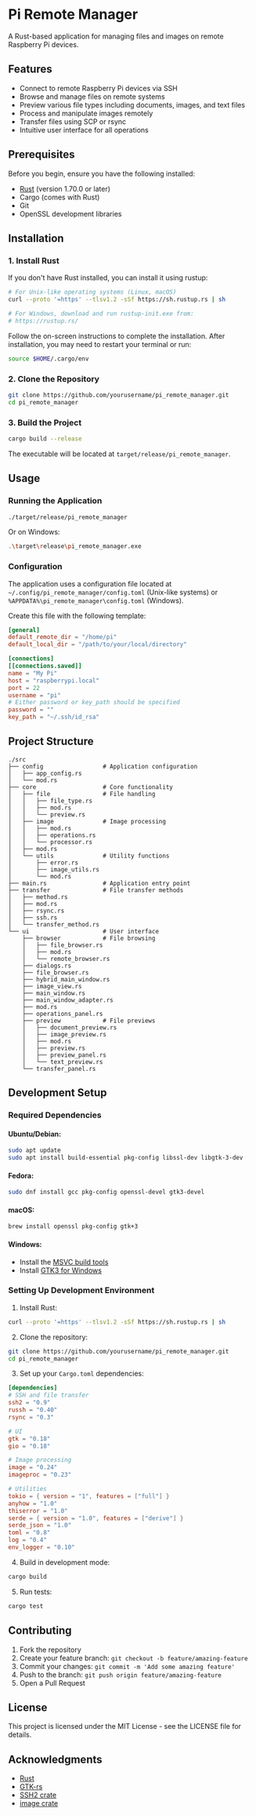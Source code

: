# Pi Remote Manager

A Rust-based application for managing files and images on remote Raspberry Pi devices.

## Features

- Connect to remote Raspberry Pi devices via SSH
- Browse and manage files on remote systems
- Preview various file types including documents, images, and text files
- Process and manipulate images remotely
- Transfer files using SCP or rsync
- Intuitive user interface for all operations

## Prerequisites

Before you begin, ensure you have the following installed:

- [Rust](https://www.rust-lang.org/tools/install) (version 1.70.0 or later)
- Cargo (comes with Rust)
- Git
- OpenSSL development libraries

## Installation

### 1. Install Rust

If you don't have Rust installed, you can install it using rustup:

```bash
# For Unix-like operating systems (Linux, macOS)
curl --proto '=https' --tlsv1.2 -sSf https://sh.rustup.rs | sh

# For Windows, download and run rustup-init.exe from:
# https://rustup.rs/
```

Follow the on-screen instructions to complete the installation. After installation, you may need to restart your terminal or run:

```bash
source $HOME/.cargo/env
```

### 2. Clone the Repository

```bash
git clone https://github.com/yourusername/pi_remote_manager.git
cd pi_remote_manager
```

### 3. Build the Project

```bash
cargo build --release
```

The executable will be located at `target/release/pi_remote_manager`.

## Usage

### Running the Application

```bash
./target/release/pi_remote_manager
```

Or on Windows:

```bash
.\target\release\pi_remote_manager.exe
```

### Configuration

The application uses a configuration file located at `~/.config/pi_remote_manager/config.toml` (Unix-like systems) or `%APPDATA%\pi_remote_manager\config.toml` (Windows).

Create this file with the following template:

```toml
[general]
default_remote_dir = "/home/pi"
default_local_dir = "/path/to/your/local/directory"

[connections]
[[connections.saved]]
name = "My Pi"
host = "raspberrypi.local"
port = 22
username = "pi"
# Either password or key_path should be specified
password = "" 
key_path = "~/.ssh/id_rsa"
```

## Project Structure

```
./src
├── config                 # Application configuration
│   ├── app_config.rs
│   └── mod.rs
├── core                   # Core functionality
│   ├── file               # File handling
│   │   ├── file_type.rs
│   │   ├── mod.rs
│   │   └── preview.rs
│   ├── image              # Image processing
│   │   ├── mod.rs
│   │   ├── operations.rs
│   │   └── processor.rs
│   ├── mod.rs
│   └── utils              # Utility functions
│       ├── error.rs
│       ├── image_utils.rs
│       └── mod.rs
├── main.rs                # Application entry point
├── transfer               # File transfer methods
│   ├── method.rs
│   ├── mod.rs
│   ├── rsync.rs
│   ├── ssh.rs
│   └── transfer_method.rs
└── ui                     # User interface
    ├── browser            # File browsing
    │   ├── file_browser.rs
    │   ├── mod.rs
    │   └── remote_browser.rs
    ├── dialogs.rs
    ├── file_browser.rs
    ├── hybrid_main_window.rs
    ├── image_view.rs
    ├── main_window.rs
    ├── main_window_adapter.rs
    ├── mod.rs
    ├── operations_panel.rs
    ├── preview            # File previews
    │   ├── document_preview.rs
    │   ├── image_preview.rs
    │   ├── mod.rs
    │   ├── preview.rs
    │   ├── preview_panel.rs
    │   └── text_preview.rs
    └── transfer_panel.rs
```

## Development Setup

### Required Dependencies

#### Ubuntu/Debian:

```bash
sudo apt update
sudo apt install build-essential pkg-config libssl-dev libgtk-3-dev
```

#### Fedora:

```bash
sudo dnf install gcc pkg-config openssl-devel gtk3-devel
```

#### macOS:

```bash
brew install openssl pkg-config gtk+3
```

#### Windows:

- Install the [MSVC build tools](https://visualstudio.microsoft.com/visual-cpp-build-tools/)
- Install [GTK3 for Windows](https://www.gtk.org/docs/installations/windows/)

### Setting Up Development Environment

1. Install Rust:

```bash
curl --proto '=https' --tlsv1.2 -sSf https://sh.rustup.rs | sh
```

2. Clone the repository:

```bash
git clone https://github.com/yourusername/pi_remote_manager.git
cd pi_remote_manager
```

3. Set up your `Cargo.toml` dependencies:

```toml
[dependencies]
# SSH and file transfer
ssh2 = "0.9"
russh = "0.40"
rsync = "0.3"

# UI
gtk = "0.18"
gio = "0.18"

# Image processing
image = "0.24"
imageproc = "0.23"

# Utilities
tokio = { version = "1", features = ["full"] }
anyhow = "1.0"
thiserror = "1.0"
serde = { version = "1.0", features = ["derive"] }
serde_json = "1.0"
toml = "0.8"
log = "0.4"
env_logger = "0.10"
```

4. Build in development mode:

```bash
cargo build
```

5. Run tests:

```bash
cargo test
```

## Contributing

1. Fork the repository
2. Create your feature branch: `git checkout -b feature/amazing-feature`
3. Commit your changes: `git commit -m 'Add some amazing feature'`
4. Push to the branch: `git push origin feature/amazing-feature`
5. Open a Pull Request

## License

This project is licensed under the MIT License - see the LICENSE file for details.

## Acknowledgments

- [Rust](https://www.rust-lang.org/)
- [GTK-rs](https://gtk-rs.org/)
- [SSH2 crate](https://docs.rs/ssh2/latest/ssh2/)
- [image crate](https://docs.rs/image/latest/image/)
